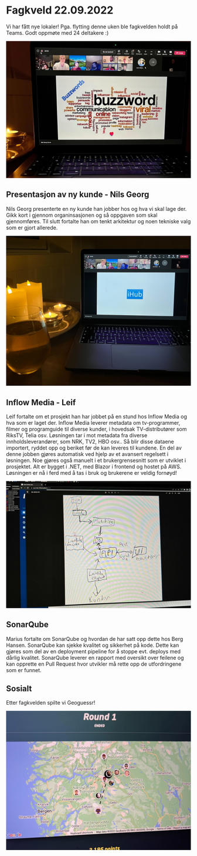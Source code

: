 # Fagkveld 22.09.2022

Vi har fått nye lokaler! Pga. flytting denne uken ble fagkvelden holdt på Teams. Godt oppmøte med 24 deltakere :)

![Digital fagkveld](https://github.com/novanet/fagkvelder/blob/master/docs/20220922/content/buzzword.jpg)

## Presentasjon av ny kunde - Nils Georg

Nils Georg presenterte en ny kunde han jobber hos og hva vi skal lage der. Gikk kort i gjennom organinsasjonen og så oppgaven som skal gjennomføres. Til slutt fortalte han om tenkt arkitektur og noen tekniske valg som er gjort allerede.

![iHub](https://github.com/novanet/fagkvelder/blob/master/docs/20220922/content/ihub.jpg)

## Inflow Media - Leif

Leif fortalte om et prosjekt han har jobbet på en stund hos Inflow Media og hva som er laget der. Inflow Media leverer metadata om tv-programmer, filmer og programguide til diverse kunder, i hovedsak TV-distributører som RiksTV, Telia osv. Løsningen tar i mot metadata fra diverse innholdsleverandører, som NRK, TV2, HBO osv.. Så blir disse dataene importert, ryddet opp og beriket før de kan leveres til kundene. En del av denne jobben gjøres automatisk ved hjelp av et avansert regelsett i løsningen. Noe gjøres også manuelt i et brukergrensesnitt som er utviklet i prosjektet. Alt er bygget i .NET, med Blazor i frontend og hostet på AWS. Løsningen er nå i ferd med å tas i bruk og brukerene er veldig fornøyd!

![iHub](https://github.com/novanet/fagkvelder/blob/master/docs/20220922/content/inflow.jpg)

## SonarQube

Marius fortalte om SonarQube og hvordan de har satt opp dette hos Berg Hansen. SonarQube kan sjekke kvalitet og sikkerhet på kode. Dette kan gjøres som del av en deployment pipeline for å stoppe evt. deploys med dårlig kvalitet. SonarQube leverer en rapport med oversikt over feilene og kan opprette en Pull Request hvor utvikler må rette opp de utfordringene som er funnet.

## Sosialt

Etter fagkvelden spilte vi Geoguessr!

![Sosialt](https://github.com/novanet/fagkvelder/blob/master/docs/20220922/content/social.jpg)
